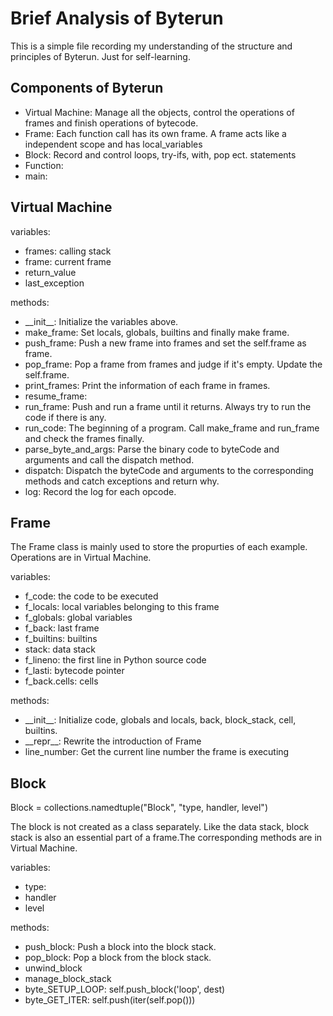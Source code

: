 # Brief Analysis of Byterun

This is a simple file recording my understanding of the structure and principles of Byterun.
Just for self-learning.

## Components of Byterun

* Virtual Machine: Manage all the objects, control the operations of frames and finish operations of bytecode.
* Frame: Each function call has its own frame. A frame acts like a independent scope and has local_variables
* Block: Record and control loops, try-ifs, with, pop ect. statements
* Function: 
* main:

## Virtual Machine

variables:
  * frames: calling stack
  * frame: current frame
  * return_value
  * last_exception

methods:
  * \_\_init\_\_: Initialize the variables above.
  * make_frame: Set locals, globals, builtins and finally make frame.
  * push_frame: Push a new frame into frames and set the self.frame as frame.
  * pop_frame: Pop a frame from frames and judge if it's empty. Update the self.frame.
  * print_frames: Print the information of each frame in frames.
  * resume_frame: 
  * run_frame: Push and run a frame until it returns. Always try to run the code if there is any.
  * run_code: The beginning of a program. Call make_frame and run_frame and check the frames finally.
  * parse_byte_and_args: Parse the binary code to byteCode and arguments and call the dispatch method.
  * dispatch: Dispatch the byteCode and arguments to the corresponding methods and catch exceptions and return why.
  * log: Record the log for each opcode.

## Frame

The Frame class is mainly used to store the propurties of each example.
Operations are in Virtual Machine.

variables:  
  * f_code: the code to be executed
  * f_locals: local variables belonging to this frame
  * f_globals: global variables
  * f_back: last frame
  * f_builtins: builtins
  * stack: data stack
  * f_lineno: the first line in Python source code
  * f_lasti: bytecode pointer
  * f_back.cells: cells

methods:
  * \_\_init\_\_: Initialize code, globals and locals, back, block_stack, cell, builtins.
  * \_\_repr\_\_: Rewrite the introduction of Frame
  * line_number: Get the current line number the frame is executing

## Block

Block = collections.namedtuple("Block", "type, handler, level")

The block is not created as a class separately. Like the data stack, block stack
is also an essential part of a frame.The corresponding methods are in Virtual Machine.

variables:
  * type:
  * handler
  * level

methods:
  * push_block: Push a block into the block stack.
  * pop_block: Pop a block from the block stack.
  * unwind_block
  * manage_block_stack
  * byte_SETUP_LOOP: self.push_block('loop', dest)
  * byte_GET_ITER: self.push(iter(self.pop()))
